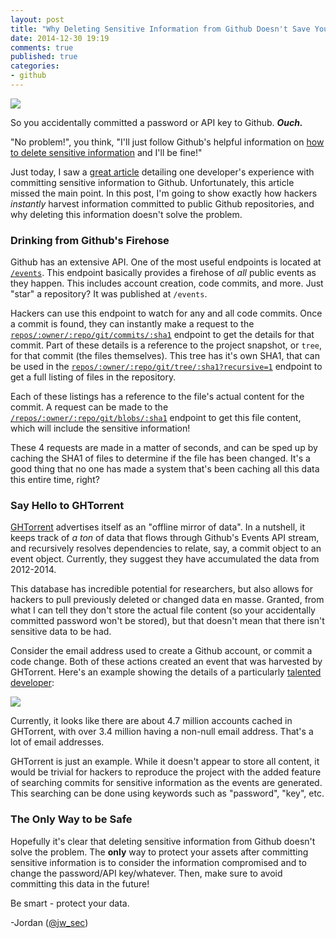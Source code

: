 ```yaml
---
layout: post
title: "Why Deleting Sensitive Information from Github Doesn't Save You"
date: 2014-12-30 19:19
comments: true
published: true
categories:
- github
---
```

<img src="{{root_url}}/images/headers/harvest_github.png"/>

So you accidentally committed a password or API key to Github. ***Ouch.***

"No problem!", you think, "I'll just follow Github's helpful information on [how to delete sensitive information](https://help.github.com/articles/remove-sensitive-data/) and I'll be fine!"

Just today, I saw a [great article](http://www.devfactor.net/2014/12/30/2375-amazon-mistake/) detailing one developer's experience with committing sensitive information to Github. Unfortunately, this article missed the main point. In this post, I'm going to show exactly how hackers *instantly* harvest information committed to public Github repositories, and why deleting this information doesn't solve the problem.
<!--more-->
### Drinking from Github's Firehose
Github has an extensive API. One of the most useful endpoints is located at [```/events```](https://developer.github.com/v3/activity/events/). This endpoint basically provides a firehose of *all* public events as they happen. This includes account creation, code commits, and more. Just "star" a repository? It was published at ```/events```.

Hackers can use this endpoint to watch for any and all code commits. Once a commit is found, they can instantly make a request to the [```repos/:owner/:repo/git/commits/:sha1```](https://developer.github.com/v3/git/commits/) endpoint to get the details for that commit. Part of these details is a reference to the project snapshot, or ```tree```, for that commit (the files themselves). This tree has it's own SHA1, that can be used in the [```repos/:owner/:repo/git/tree/:sha1?recursive=1```](https://developer.github.com/v3/git/trees/) endpoint to get a full listing of files in the repository.

Each of these listings has a reference to the file's actual content for the commit. A request can be made to the [```/repos/:owner/:repo/git/blobs/:sha1```](https://developer.github.com/v3/git/blobs/) endpoint to get this file content, which will include the sensitive information!

These 4 requests are made in a matter of seconds, and can be sped up by caching the SHA1 of files to determine if the file has been changed. It's a good thing that no one has made a system that's been caching all this data this entire time, right?

### Say Hello to GHTorrent
[GHTorrent](http://ghtorrent.org/) advertises itself as an "offline mirror of data". In a nutshell, it keeps track of *a ton* of data that flows through Github's Events API stream, and recursively resolves dependencies to relate, say, a commit object to an event object. Currently, they suggest they have accumulated the data from 2012-2014.

This database has incredible potential for researchers, but also allows for hackers to pull previously deleted or changed data en masse. Granted, from what I can tell they don't store the actual file content (so your accidentally committed password won't be stored), but that doesn't mean that there isn't sensitive data to be had.

Consider the email address used to create a Github account, or commit a code change. Both of these actions created an event that was harvested by GHTorrent. Here's an example showing the details of a particularly [talented developer](https://github.com/jordan-wright):

<img src="{{root_url}}/images/blog/harvest_github/db.png"/>

Currently, it looks like there are about 4.7 million accounts cached in GHTorrent, with over 3.4 million having a non-null email address. That's a lot of email addresses.

GHTorrent is just an example. While it doesn't appear to store all content, it would be trivial for hackers to reproduce the project with the added feature of searching commits for sensitive information as the events are generated. This searching can be done using keywords such as "password", "key", etc.

### The Only Way to be Safe
Hopefully it's clear that deleting sensitive information from Github doesn't solve the problem. The **only** way to protect your assets after committing sensitive information is to consider the information compromised and to change the password/API key/whatever. Then, make sure to avoid committing this data in the future!

Be smart - protect your data.

-Jordan ([@jw_sec](https://twitter.com/jw_sec))
